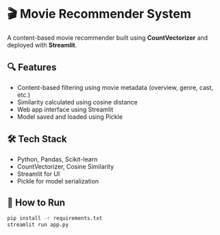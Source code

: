 # 🎬 Movie Recommender System

A content-based movie recommender built using **CountVectorizer** and deployed with **Streamlit**.

## 🔍 Features
- Content-based filtering using movie metadata (overview, genre, cast, etc.)
- Similarity calculated using cosine distance
- Web app interface using Streamlit
- Model saved and loaded using Pickle

## 🛠️ Tech Stack
- Python, Pandas, Scikit-learn
- CountVectorizer, Cosine Similarity
- Streamlit for UI
- Pickle for model serialization

## 🚀 How to Run
```bash
pip install -r requirements.txt
streamlit run app.py
